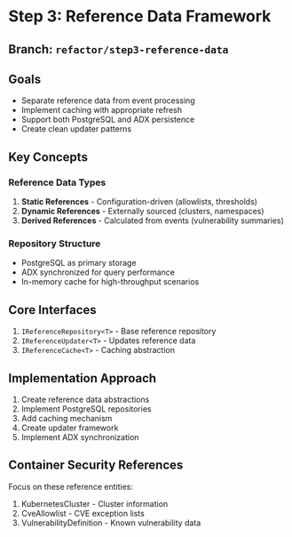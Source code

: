 # Step 3: Reference Data Framework

## Branch: `refactor/step3-reference-data`

## Goals
- Separate reference data from event processing
- Implement caching with appropriate refresh
- Support both PostgreSQL and ADX persistence
- Create clean updater patterns

## Key Concepts

### Reference Data Types
1. **Static References** - Configuration-driven (allowlists, thresholds)
2. **Dynamic References** - Externally sourced (clusters, namespaces)
3. **Derived References** - Calculated from events (vulnerability summaries)

### Repository Structure
- PostgreSQL as primary storage
- ADX synchronized for query performance
- In-memory cache for high-throughput scenarios

## Core Interfaces

1. `IReferenceRepository<T>` - Base reference repository
2. `IReferenceUpdater<T>` - Updates reference data
3. `IReferenceCache<T>` - Caching abstraction

## Implementation Approach

1. Create reference data abstractions
2. Implement PostgreSQL repositories
3. Add caching mechanism
4. Create updater framework
5. Implement ADX synchronization

## Container Security References

Focus on these reference entities:
1. KubernetesCluster - Cluster information
2. CveAllowlist - CVE exception lists
3. VulnerabilityDefinition - Known vulnerability data